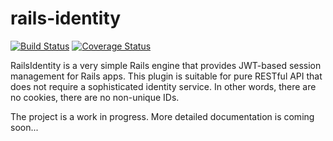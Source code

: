 # rails-identity

[![Build Status](https://travis-ci.org/davidan1981/rails-identity.svg?branch=master)](https://travis-ci.org/davidan1981/rails-identity)
[![Coverage Status](https://coveralls.io/repos/github/davidan1981/rails-identity/badge.svg?branch=master)](https://coveralls.io/github/davidan1981/rails-identity?branch=master)


RailsIdentity is a very simple Rails engine that provides JWT-based session
management for Rails apps. This plugin is suitable for pure RESTful API that
does not require a sophisticated identity service. In other words, there are
no cookies, there are no non-unique IDs. 

The project is a work in progress. More detailed documentation is coming
soon...
